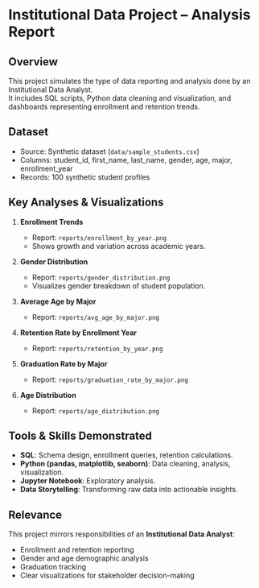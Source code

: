 # Institutional Data Project – Analysis Report

## Overview
This project simulates the type of data reporting and analysis done by an Institutional Data Analyst.  
It includes SQL scripts, Python data cleaning and visualization, and dashboards representing enrollment and retention trends.

## Dataset
- Source: Synthetic dataset (`data/sample_students.csv`)
- Columns: student_id, first_name, last_name, gender, age, major, enrollment_year
- Records: 100 synthetic student profiles

## Key Analyses & Visualizations
1. **Enrollment Trends**
   - Report: `reports/enrollment_by_year.png`
   - Shows growth and variation across academic years.

2. **Gender Distribution**
   - Report: `reports/gender_distribution.png`
   - Visualizes gender breakdown of student population.

3. **Average Age by Major**
   - Report: `reports/avg_age_by_major.png`

4. **Retention Rate by Enrollment Year**
   - Report: `reports/retention_by_year.png`

5. **Graduation Rate by Major**
   - Report: `reports/graduation_rate_by_major.png`

6. **Age Distribution**
   - Report: `reports/age_distribution.png`

## Tools & Skills Demonstrated
- **SQL**: Schema design, enrollment queries, retention calculations.
- **Python (pandas, matplotlib, seaborn)**: Data cleaning, analysis, visualization.
- **Jupyter Notebook**: Exploratory analysis.
- **Data Storytelling**: Transforming raw data into actionable insights.

## Relevance
This project mirrors responsibilities of an **Institutional Data Analyst**:
- Enrollment and retention reporting
- Gender and age demographic analysis
- Graduation tracking
- Clear visualizations for stakeholder decision-making
